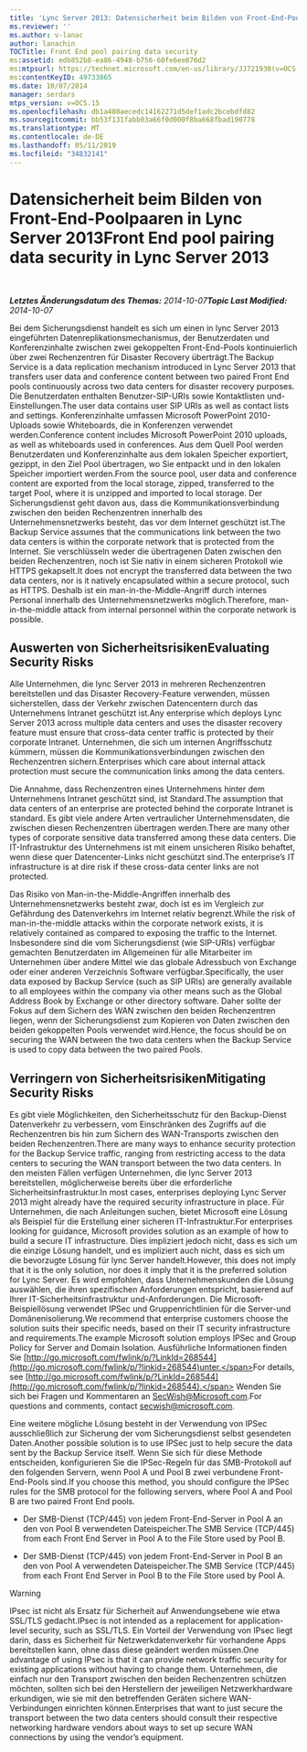 ```yaml
---
title: 'Lync Server 2013: Datensicherheit beim Bilden von Front-End-Poolpaaren'
ms.reviewer: ''
ms.author: v-lanac
author: lanachin
TOCTitle: Front End pool pairing data security
ms:assetid: edb852b8-ea86-4948-b756-60fe6ee876d2
ms:mtpsurl: https://technet.microsoft.com/en-us/library/JJ721930(v=OCS.15)
ms:contentKeyID: 49733865
ms.date: 10/07/2014
manager: serdars
mtps_version: v=OCS.15
ms.openlocfilehash: db1a408aecedc14162271d5def1adc2bcebdfd82
ms.sourcegitcommit: bb53f131fabb03a66f0d000f8ba668fbad190778
ms.translationtype: MT
ms.contentlocale: de-DE
ms.lasthandoff: 05/11/2019
ms.locfileid: "34832141"
---
```

<div data-xmlns="http://www.w3.org/1999/xhtml">

<div class="topic" data-xmlns="http://www.w3.org/1999/xhtml" data-msxsl="urn:schemas-microsoft-com:xslt" data-cs="http://msdn.microsoft.com/en-us/">

<div data-asp="http://msdn2.microsoft.com/asp">

# <a name="front-end-pool-pairing-data-security-in-lync-server-2013"></a><span data-ttu-id="66ade-102">Datensicherheit beim Bilden von Front-End-Poolpaaren in Lync Server 2013</span><span class="sxs-lookup"><span data-stu-id="66ade-102">Front End pool pairing data security in Lync Server 2013</span></span>

</div>

<div id="mainSection">

<div id="mainBody">

<span> </span>

<span data-ttu-id="66ade-103">_**Letztes Änderungsdatum des Themas:** 2014-10-07_</span><span class="sxs-lookup"><span data-stu-id="66ade-103">_**Topic Last Modified:** 2014-10-07_</span></span>

<span data-ttu-id="66ade-104">Bei dem Sicherungsdienst handelt es sich um einen in lync Server 2013 eingeführten Datenreplikationsmechanismus, der Benutzerdaten und Konferenzinhalte zwischen zwei gekoppelten Front-End-Pools kontinuierlich über zwei Rechenzentren für Disaster Recovery überträgt.</span><span class="sxs-lookup"><span data-stu-id="66ade-104">The Backup Service is a data replication mechanism introduced in Lync Server 2013 that transfers user data and conference content between two paired Front End pools continuously across two data centers for disaster recovery purposes.</span></span> <span data-ttu-id="66ade-105">Die Benutzerdaten enthalten Benutzer-SIP-URIs sowie Kontaktlisten und-Einstellungen.</span><span class="sxs-lookup"><span data-stu-id="66ade-105">The user data contains user SIP URIs as well as contact lists and settings.</span></span> <span data-ttu-id="66ade-106">Konferenzinhalte umfassen Microsoft PowerPoint 2010-Uploads sowie Whiteboards, die in Konferenzen verwendet werden.</span><span class="sxs-lookup"><span data-stu-id="66ade-106">Conference content includes Microsoft PowerPoint 2010 uploads, as well as whiteboards used in conferences.</span></span> <span data-ttu-id="66ade-107">Aus dem Quell Pool werden Benutzerdaten und Konferenzinhalte aus dem lokalen Speicher exportiert, gezippt, in den Ziel Pool übertragen, wo Sie entpackt und in den lokalen Speicher importiert werden.</span><span class="sxs-lookup"><span data-stu-id="66ade-107">From the source pool, user data and conference content are exported from the local storage, zipped, transferred to the target Pool, where it is unzipped and imported to local storage.</span></span> <span data-ttu-id="66ade-108">Der Sicherungsdienst geht davon aus, dass die Kommunikationsverbindung zwischen den beiden Rechenzentren innerhalb des Unternehmensnetzwerks besteht, das vor dem Internet geschützt ist.</span><span class="sxs-lookup"><span data-stu-id="66ade-108">The Backup Service assumes that the communications link between the two data centers is within the corporate network that is protected from the Internet.</span></span> <span data-ttu-id="66ade-109">Sie verschlüsseln weder die übertragenen Daten zwischen den beiden Rechenzentren, noch ist Sie nativ in einem sicheren Protokoll wie HTTPS gekapselt.</span><span class="sxs-lookup"><span data-stu-id="66ade-109">It does not encrypt the transferred data between the two data centers, nor is it natively encapsulated within a secure protocol, such as HTTPS.</span></span> <span data-ttu-id="66ade-110">Deshalb ist ein man-in-the-Middle-Angriff durch internes Personal innerhalb des Unternehmensnetzwerks möglich.</span><span class="sxs-lookup"><span data-stu-id="66ade-110">Therefore, man-in-the-middle attack from internal personnel within the corporate network is possible.</span></span>

<div>

## <a name="evaluating-security-risks"></a><span data-ttu-id="66ade-111">Auswerten von Sicherheitsrisiken</span><span class="sxs-lookup"><span data-stu-id="66ade-111">Evaluating Security Risks</span></span>

<span data-ttu-id="66ade-112">Alle Unternehmen, die lync Server 2013 in mehreren Rechenzentren bereitstellen und das Disaster Recovery-Feature verwenden, müssen sicherstellen, dass der Verkehr zwischen Datencentern durch das Unternehmens Intranet geschützt ist.</span><span class="sxs-lookup"><span data-stu-id="66ade-112">Any enterprise which deploys Lync Server 2013 across multiple data centers and uses the disaster recovery feature must ensure that cross-data center traffic is protected by their corporate Intranet.</span></span> <span data-ttu-id="66ade-113">Unternehmen, die sich um internen Angriffsschutz kümmern, müssen die Kommunikationsverbindungen zwischen den Rechenzentren sichern.</span><span class="sxs-lookup"><span data-stu-id="66ade-113">Enterprises which care about internal attack protection must secure the communication links among the data centers.</span></span>

<span data-ttu-id="66ade-114">Die Annahme, dass Rechenzentren eines Unternehmens hinter dem Unternehmens Intranet geschützt sind, ist Standard.</span><span class="sxs-lookup"><span data-stu-id="66ade-114">The assumption that data centers of an enterprise are protected behind the corporate Intranet is standard.</span></span> <span data-ttu-id="66ade-115">Es gibt viele andere Arten vertraulicher Unternehmensdaten, die zwischen diesen Rechenzentren übertragen werden.</span><span class="sxs-lookup"><span data-stu-id="66ade-115">There are many other types of corporate sensitive data transferred among these data centers.</span></span> <span data-ttu-id="66ade-116">Die IT-Infrastruktur des Unternehmens ist mit einem unsicheren Risiko behaftet, wenn diese quer Datencenter-Links nicht geschützt sind.</span><span class="sxs-lookup"><span data-stu-id="66ade-116">The enterprise’s IT infrastructure is at dire risk if these cross-data center links are not protected.</span></span>

<span data-ttu-id="66ade-117">Das Risiko von Man-in-the-Middle-Angriffen innerhalb des Unternehmensnetzwerks besteht zwar, doch ist es im Vergleich zur Gefährdung des Datenverkehrs im Internet relativ begrenzt.</span><span class="sxs-lookup"><span data-stu-id="66ade-117">While the risk of man-in-the-middle attacks within the corporate network exists, it is relatively contained as compared to exposing the traffic to the Internet.</span></span> <span data-ttu-id="66ade-118">Insbesondere sind die vom Sicherungsdienst (wie SIP-URIs) verfügbar gemachten Benutzerdaten im Allgemeinen für alle Mitarbeiter im Unternehmen über andere Mittel wie das globale Adressbuch von Exchange oder einer anderen Verzeichnis Software verfügbar.</span><span class="sxs-lookup"><span data-stu-id="66ade-118">Specifically, the user data exposed by Backup Service (such as SIP URIs) are generally available to all employees within the company via other means such as the Global Address Book by Exchange or other directory software.</span></span> <span data-ttu-id="66ade-119">Daher sollte der Fokus auf dem Sichern des WAN zwischen den beiden Rechenzentren liegen, wenn der Sicherungsdienst zum Kopieren von Daten zwischen den beiden gekoppelten Pools verwendet wird.</span><span class="sxs-lookup"><span data-stu-id="66ade-119">Hence, the focus should be on securing the WAN between the two data centers when the Backup Service is used to copy data between the two paired Pools.</span></span>

</div>

<div>

## <a name="mitigating-security-risks"></a><span data-ttu-id="66ade-120">Verringern von Sicherheitsrisiken</span><span class="sxs-lookup"><span data-stu-id="66ade-120">Mitigating Security Risks</span></span>

<span data-ttu-id="66ade-121">Es gibt viele Möglichkeiten, den Sicherheitsschutz für den Backup-Dienst Datenverkehr zu verbessern, vom Einschränken des Zugriffs auf die Rechenzentren bis hin zum Sichern des WAN-Transports zwischen den beiden Rechenzentren.</span><span class="sxs-lookup"><span data-stu-id="66ade-121">There are many ways to enhance security protection for the Backup Service traffic, ranging from restricting access to the data centers to securing the WAN transport between the two data centers.</span></span> <span data-ttu-id="66ade-122">In den meisten Fällen verfügen Unternehmen, die lync Server 2013 bereitstellen, möglicherweise bereits über die erforderliche Sicherheitsinfrastruktur.</span><span class="sxs-lookup"><span data-stu-id="66ade-122">In most cases, enterprises deploying Lync Server 2013 might already have the required security infrastructure in place.</span></span> <span data-ttu-id="66ade-123">Für Unternehmen, die nach Anleitungen suchen, bietet Microsoft eine Lösung als Beispiel für die Erstellung einer sicheren IT-Infrastruktur.</span><span class="sxs-lookup"><span data-stu-id="66ade-123">For enterprises looking for guidance, Microsoft provides solution as an example of how to build a secure IT infrastructure.</span></span> <span data-ttu-id="66ade-124">Dies impliziert jedoch nicht, dass es sich um die einzige Lösung handelt, und es impliziert auch nicht, dass es sich um die bevorzugte Lösung für lync Server handelt.</span><span class="sxs-lookup"><span data-stu-id="66ade-124">However, this does not imply that it is the only solution, nor does it imply that it is the preferred solution for Lync Server.</span></span> <span data-ttu-id="66ade-125">Es wird empfohlen, dass Unternehmenskunden die Lösung auswählen, die ihren spezifischen Anforderungen entspricht, basierend auf Ihrer IT-Sicherheitsinfrastruktur und-Anforderungen. Die Microsoft-Beispiellösung verwendet IPSec und Gruppenrichtlinien für die Server-und Domänenisolierung.</span><span class="sxs-lookup"><span data-stu-id="66ade-125">We recommend that enterprise customers choose the solution suits their specific needs, based on their IT security infrastructure and requirements.The example Microsoft solution employs IPSec and Group Policy for Server and Domain Isolation.</span></span> <span data-ttu-id="66ade-126">Ausführliche Informationen finden Sie [http://go.microsoft.com/fwlink/p/?LinkId=268544](http://go.microsoft.com/fwlink/p/?linkid=268544)unter.</span><span class="sxs-lookup"><span data-stu-id="66ade-126">For details, see [http://go.microsoft.com/fwlink/p/?LinkId=268544](http://go.microsoft.com/fwlink/p/?linkid=268544).</span></span> <span data-ttu-id="66ade-127">Wenden Sie sich bei Fragen und Kommentaren an SecWish@Microsoft.com.</span><span class="sxs-lookup"><span data-stu-id="66ade-127">For questions and comments, contact secwish@microsoft.com.</span></span>

<span data-ttu-id="66ade-128">Eine weitere mögliche Lösung besteht in der Verwendung von IPSec ausschließlich zur Sicherung der vom Sicherungsdienst selbst gesendeten Daten.</span><span class="sxs-lookup"><span data-stu-id="66ade-128">Another possible solution is to use IPSec just to help secure the data sent by the Backup Service itself.</span></span> <span data-ttu-id="66ade-129">Wenn Sie sich für diese Methode entscheiden, konfigurieren Sie die IPSec-Regeln für das SMB-Protokoll auf den folgenden Servern, wenn Pool A und Pool B zwei verbundene Front-End-Pools sind.</span><span class="sxs-lookup"><span data-stu-id="66ade-129">If you choose this method, you should configure the IPSec rules for the SMB protocol for the following servers, where Pool A and Pool B are two paired Front End pools.</span></span>

  - <span data-ttu-id="66ade-130">Der SMB-Dienst (TCP/445) von jedem Front-End-Server in Pool A an den von Pool B verwendeten Dateispeicher.</span><span class="sxs-lookup"><span data-stu-id="66ade-130">The SMB Service (TCP/445) from each Front End Server in Pool A to the File Store used by Pool B.</span></span>

  - <span data-ttu-id="66ade-131">Der SMB-Dienst (TCP/445) von jedem Front-End-Server in Pool B an den von Pool A verwendeten Dateispeicher.</span><span class="sxs-lookup"><span data-stu-id="66ade-131">The SMB Service (TCP/445) from each Front End Server in Pool B to the File Store used by Pool A.</span></span>

<div>


> [!WARNING]  
> <span data-ttu-id="66ade-132">IPsec ist nicht als Ersatz für Sicherheit auf Anwendungsebene wie etwa SSL/TLS gedacht.</span><span class="sxs-lookup"><span data-stu-id="66ade-132">IPsec is not intended as a replacement for application-level security, such as SSL/TLS.</span></span> <span data-ttu-id="66ade-133">Ein Vorteil der Verwendung von IPsec liegt darin, dass es Sicherheit für Netzwerkdatenverkehr für vorhandene Apps bereitstellen kann, ohne dass diese geändert werden müssen.</span><span class="sxs-lookup"><span data-stu-id="66ade-133">One advantage of using IPsec is that it can provide network traffic security for existing applications without having to change them.</span></span> <span data-ttu-id="66ade-134">Unternehmen, die einfach nur den Transport zwischen den beiden Rechenzentren schützen möchten, sollten sich bei den Herstellern der jeweiligen Netzwerkhardware erkundigen, wie sie mit den betreffenden Geräten sichere WAN-Verbindungen einrichten können.</span><span class="sxs-lookup"><span data-stu-id="66ade-134">Enterprises that want to just secure the transport between the two data centers should consult their respective networking hardware vendors about ways to set up secure WAN connections by using the vendor’s equipment.</span></span>



</div>

</div>

</div>

<span> </span>

</div>

</div>

</div>

